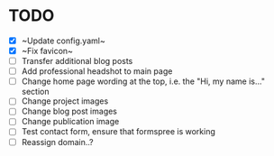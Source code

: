 # TODO
- [x] ~Update config.yaml~
- [x] ~Fix favicon~
- [ ] Transfer additional blog posts
- [ ] Add professional headshot to main page
- [ ] Change home page wording at the top, i.e. the "Hi, my name is..." section
- [ ] Change project images
- [ ] Change blog post images
- [ ] Change publication image
- [ ] Test contact form, ensure that formspree is working
- [ ] Reassign domain..?
